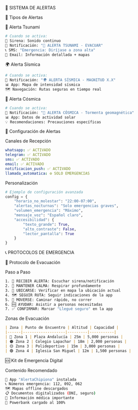🚨 SISTEMA DE ALERTAS

📢 Tipos de Alertas

🌊 Alerta Tsunami

```bash
# Cuando se activa:
📢 Sirena: Sonido continuo
📱 Notificación: "🚨 ALERTA TSUNAMI - EVACUAR"
📞 SMS: "Emergencia: Diríjase a zona alta"
📧 Email: Información detallada + mapas
```

🌍 Alerta Sísmica

```bash
# Cuando se activa:
📱 Notificación: "🌍 ALERTA SÍSMICA - MAGNITUD X.X"
📊 App: Mapa de intensidad sísmica
🗺️ Navegación: Rutas seguras en tiempo real
```

🌌 Alerta Cósmica

```bash
# Cuando se activa:
📱 Notificación: "🌌 ALERTA CÓSMICA - Tormenta geomagnética"
📊 App: Datos de actividad solar
💡 Recomendaciones: Precauciones específicas
```

🔔 Configuración de Alertas

Canales de Recepción

```yaml
whatsapp: ✅ ACTIVADO
telegram: ✅ ACTIVADO
sms: ✅ ACTIVADO
email: ✅ ACTIVADO  
notificacion_push: ✅ ACTIVADO
llamada_automatica: ⚙️ SOLO EMERGENCIAS
```

Personalización

```python
# Ejemplo de configuración avanzada
config = {
    "horario_no_molestar": "22:00-07:00",
    "alertas_nocturnas": "Solo emergencias graves",
    "volumen_emergencia": "Máximo",
    "mensaje_voz": "Español claro",
    "accesibilidad": {
        "texto_grande": True,
        "alto_contraste": False,
        "lector_pantalla": True
    }
}
```

📞 PROTOCOLOS DE EMERGENCIA

🏃 Protocolo de Evacuación

Paso a Paso

```bash
1. 📢 RECIBIR ALERTA: Escuchar sirena/notificación
2. 🧘 MANTENER CALMA: Respirar profundamente
3. 📍 UBICARSE: Verificar en mapa la ubicación actual
4. 🗺️ SEGUIR RUTA: Seguir indicaciones de la app
5. 🏃 MOVERSE: Caminar rápido, no correr
6. 🆘 AYUDAR: Asistir a personas necesitadas
7. ✅ CONFIRMAR: Marcar "Llegué seguro" en la app
```

Zonas de Evacuación

```markdown
| Zona | Punto de Encuentro | Altitud | Capacidad |
|------|-------------------|---------|-----------|
| 🔴 Zona 1 | Plaza Andalucía | 25m | 5,000 personas |
| 🟠 Zona 2 | Colegio Lapachar | 18m | 2,000 personas |
| 🟡 Zona 3 | Polideportivo | 15m | 3,000 personas |
| 🟢 Zona 4 | Iglesia San Miguel | 12m | 1,500 personas |
```

🆘 Kit de Emergencia Digital

Contenido Recomendado

```bash
📱 App "AlertaChipiona" instalada
📞 Números emergencia: 112, 092, 062
🗺️ Mapas offline descargados
📋 Documentos digitalizados (DNI, seguro)
💊 Información médica importante
🔋 Powerbank cargado al 100%
